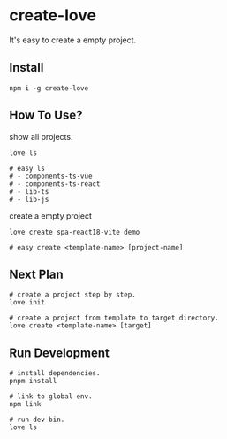 # create-love
It's easy to create a empty project.

## Install
```shell
npm i -g create-love
```

## How To Use?
show all projects.
```shell
love ls

# easy ls
# - components-ts-vue
# - components-ts-react
# - lib-ts
# - lib-js
```
create a empty project
```shell
love create spa-react18-vite demo

# easy create <template-name> [project-name]
```

## Next Plan
```shell
# create a project step by step.
love init

# create a project from template to target directory.
love create <template-name> [target]
```

## Run Development
```shell
# install dependencies.
pnpm install

# link to global env.
npm link

# run dev-bin.
love ls
```